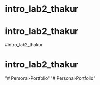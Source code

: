 # intro_lab2_thakur
# intro_lab2_thakur
#intro_lab2_thakur
# intro_lab2_thakur
"# Personal-Portfolio" 
"# Personal-Portfolio" 
